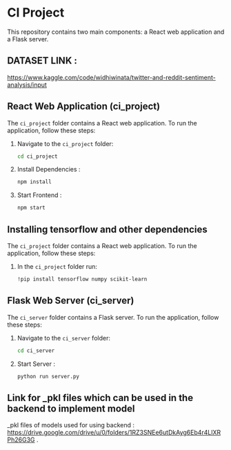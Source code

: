 # CI Project

This repository contains two main components: a React web application and a Flask server.

## DATASET LINK :
https://www.kaggle.com/code/widhiwinata/twitter-and-reddit-sentiment-analysis/input

## React Web Application (ci_project)

The `ci_project` folder contains a React web application. To run the application, follow these steps:

1. Navigate to the `ci_project` folder:
   ```bash
   cd ci_project
2. Install Dependencies :
   ```bash
   npm install
3. Start Frontend :
   ```bash
   npm start
   
## Installing tensorflow and other dependencies

The `ci_project` folder contains a React web application. To run the application, follow these steps:

1. In the `ci_project` folder run:
   ```bash
   !pip install tensorflow numpy scikit-learn 
   
## Flask Web Server (ci_server)

The `ci_server` folder contains a Flask server. To run the application, follow these steps:

1. Navigate to the `ci_server` folder:
   ```bash
   cd ci_server


2. Start Server :
   ```bash
   python run server.py
## Link for _pkl files which can be used in the backend to implement model
_pkl files of models used for using backend : https://drive.google.com/drive/u/0/folders/1RZ3SNEe6utDkAyg6Eb4r4LlXRPh26G3G .
